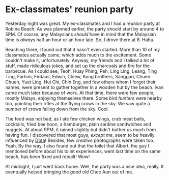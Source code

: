 Ex-classmates' reunion party
===

Yesterday night was great. My ex-classmates and I had a reunion party at Robina Beach. As was planned earlier, the party should start by around 4 to 5PM. Of course, any Malaysians *should* have in mind that the Malaysian time is *always* half an hour or an hour late. So, I drove there at 6. Haha.

Reaching there, I found out that it hasn't even started. More than 10 of my classmates actually came, which adds much to the excitement. Some couldn't make it, unfortunately. Anyway, my friends and I talked a lot of stuff, made ridiculous jokes, and set up the charcoals and fire for the barbecue. As I could see, Teoh, Huay Phing, Peh, Ling Ling, Leang, Ting Ting, Farhim, Firdaus, Edwin, Chiew, Kong brothers, Sanggari, Chuen Chuen, Yuet Ling, Hui Chi, Chin Eng, and few others whom I forgot their names, were present to gather together in a wooden hut by the beach. Ivan came much later because of work. At that time, there were few people, mostly Malays, enjoying themselves there. Some *bird hunters* were nearby too, pointing their rifles at the flying crows in the sky. We saw quite a number of crows falling down from the sky. Cool.

The food was not bad, as I ate few chicken wings, crab meat balls, cocktails, fried bee hoon, a hamburger, plain sardine sandwiches and nuggets. At about 9PM, it rained slightly but didn't bother us much from having fun. I discovered that most guys, *except me*, seem to be heavily influenced by [Dota](http://dota-allstars.com/ "Defence of the Ancients Allstars")! Besides, few *creative* photographs were taken too. Yeah. By the way, I also found out that the toilet that Albert, the guy I mentioned before about his toilet experiences, went last time on the same beach, has been fixed and rebuilt! Wow!

At midnight, I just went back home. Well, the party was a nice idea, really. It eventually helped bringing the *good old* Chee Aun out of me.
